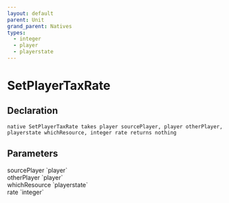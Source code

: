 ```yaml
---
layout: default
parent: Unit
grand_parent: Natives
types:
  - integer
  - player
  - playerstate
---
```


# SetPlayerTaxRate

## Declaration

```
native SetPlayerTaxRate takes player sourcePlayer, player otherPlayer, playerstate whichResource, integer rate returns nothing
```

## Parameters
<dl>
  <dt>sourcePlayer `player`</dt>
  <dd></dd>

  <dt>otherPlayer `player`</dt>
  <dd></dd>

  <dt>whichResource `playerstate`</dt>
  <dd></dd>

  <dt>rate `integer`</dt>
  <dd></dd>
</dl>